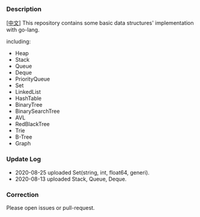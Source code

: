 ### Description  
[[中文](./README_CN.md)] This repository contains some basic data structures' implementation with go-lang. 

including:

* Heap
* Stack 
* Queue 
* Deque
* PriorityQueue
* Set
* LinkedList
* HashTable 
* BinaryTree
* BinarySearchTree
* AVL
* RedBlackTree
* Trie
* B-Tree
* Graph

### Update Log 
* 2020-08-25 uploaded Set(string, int, float64, generi).
* 2020-08-13 uploaded Stack, Queue, Deque.

### Correction 
Please open issues or pull-request.
